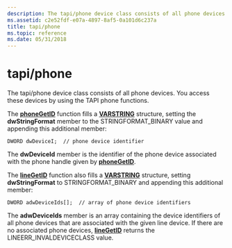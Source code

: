 ```yaml
---
description: The tapi/phone device class consists of all phone devices. You access these devices by using the TAPI phone functions.
ms.assetid: c2e52fdf-e07a-4897-8af5-0a101d6c237a
title: tapi/phone
ms.topic: reference
ms.date: 05/31/2018
---
```


# tapi/phone

The tapi/phone device class consists of all phone devices. You access these devices by using the TAPI phone functions.

The [**phoneGetID**](/windows/desktop/api/Tapi/nf-tapi-phonegetid) function fills a [**VARSTRING**](/windows/desktop/api/Tapi/ns-tapi-varstring) structure, setting the **dwStringFormat** member to the STRINGFORMAT\_BINARY value and appending this additional member:

``` syntax
DWORD dwDeviceI;  // phone device identifier
```

The **dwDeviceId** member is the identifier of the phone device associated with the phone handle given by [**phoneGetID**](/windows/desktop/api/Tapi/nf-tapi-phonegetid).

The [**lineGetID**](/windows/desktop/api/Tapi/nf-tapi-linegetid) function also fills a [**VARSTRING**](/windows/desktop/api/Tapi/ns-tapi-varstring) structure, setting **dwStringFormat** to STRINGFORMAT\_BINARY and appending this additional member:

``` syntax
DWORD adwDeviceIds[];  // array of phone device identifiers
```

The **adwDeviceIds** member is an array containing the device identifiers of all phone devices that are associated with the given line device. If there are no associated phone devices, [**lineGetID**](/windows/desktop/api/Tapi/nf-tapi-linegetid) returns the LINEERR\_INVALDEVICECLASS value.

 

 



